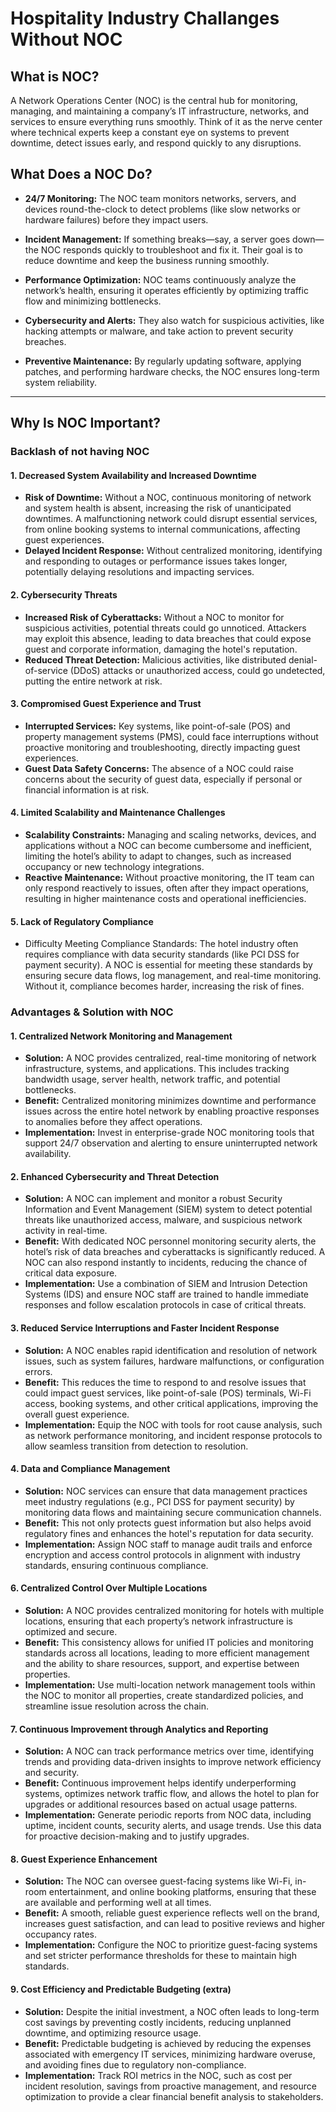 # Hospitality Industry Challanges Without NOC

## What is NOC?

A Network Operations Center (NOC) is the central hub for monitoring, managing, and maintaining a company’s IT infrastructure, networks, and services to ensure everything runs smoothly. Think of it as the nerve center where technical experts keep a constant eye on systems to prevent downtime, detect issues early, and respond quickly to any disruptions.

## What Does a NOC Do?

- **24/7 Monitoring:**
  The NOC team monitors networks, servers, and devices round-the-clock to detect problems (like slow networks or hardware failures) before they impact users.

- **Incident Management:**
  If something breaks—say, a server goes down—the NOC responds quickly to troubleshoot and fix it. Their goal is to reduce downtime and keep the business running smoothly.

- **Performance Optimization:**
  NOC teams continuously analyze the network’s health, ensuring it operates efficiently by optimizing traffic flow and minimizing bottlenecks.

- **Cybersecurity and Alerts:**
  They also watch for suspicious activities, like hacking attempts or malware, and take action to prevent security breaches.

- **Preventive Maintenance:**
  By regularly updating software, applying patches, and performing hardware checks, the NOC ensures long-term system reliability.

---

## Why Is NOC Important?

### Backlash of not having NOC

#### 1. Decreased System Availability and Increased Downtime

- **Risk of Downtime:** Without a NOC, continuous monitoring of network and system health is absent, increasing the risk of unanticipated downtimes. A malfunctioning network could disrupt essential services, from online booking systems to internal communications, affecting guest experiences.
- **Delayed Incident Response:** Without centralized monitoring, identifying and responding to outages or performance issues takes longer, potentially delaying resolutions and impacting services.

#### 2. Cybersecurity Threats

- **Increased Risk of Cyberattacks:** Without a NOC to monitor for suspicious activities, potential threats could go unnoticed. Attackers may exploit this absence, leading to data breaches that could expose guest and corporate information, damaging the hotel's reputation.
- **Reduced Threat Detection:** Malicious activities, like distributed denial-of-service (DDoS) attacks or unauthorized access, could go undetected, putting the entire network at risk.

#### 3. Compromised Guest Experience and Trust

- **Interrupted Services:** Key systems, like point-of-sale (POS) and property management systems (PMS), could face interruptions without proactive monitoring and troubleshooting, directly impacting guest experiences.
- **Guest Data Safety Concerns:** The absence of a NOC could raise concerns about the security of guest data, especially if personal or financial information is at risk.

#### 4. Limited Scalability and Maintenance Challenges

- **Scalability Constraints:** Managing and scaling networks, devices, and applications without a NOC can become cumbersome and inefficient, limiting the hotel’s ability to adapt to changes, such as increased occupancy or new technology integrations.
- **Reactive Maintenance:** Without proactive monitoring, the IT team can only respond reactively to issues, often after they impact operations, resulting in higher maintenance costs and operational inefficiencies.

#### 5. Lack of Regulatory Compliance

- Difficulty Meeting Compliance Standards: The hotel industry often requires compliance with data security standards (like PCI DSS for payment security). A NOC is essential for meeting these standards by ensuring secure data flows, log management, and real-time monitoring. Without it, compliance becomes harder, increasing the risk of fines.

### Advantages & Solution with NOC

#### 1. Centralized Network Monitoring and Management

- **Solution:** A NOC provides centralized, real-time monitoring of network infrastructure, systems, and applications. This includes tracking bandwidth usage, server health, network traffic, and potential bottlenecks.
- **Benefit:** Centralized monitoring minimizes downtime and performance issues across the entire hotel network by enabling proactive responses to anomalies before they affect operations.
- **Implementation:** Invest in enterprise-grade NOC monitoring tools that support 24/7 observation and alerting to ensure uninterrupted network availability.

#### 2. Enhanced Cybersecurity and Threat Detection

- **Solution:** A NOC can implement and monitor a robust Security Information and Event Management (SIEM) system to detect potential threats like unauthorized access, malware, and suspicious network activity in real-time.
- **Benefit:** With dedicated NOC personnel monitoring security alerts, the hotel’s risk of data breaches and cyberattacks is significantly reduced. A NOC can also respond instantly to incidents, reducing the chance of critical data exposure.
- **Implementation:** Use a combination of SIEM and Intrusion Detection Systems (IDS) and ensure NOC staff are trained to handle immediate responses and follow escalation protocols in case of critical threats.

#### 3. Reduced Service Interruptions and Faster Incident Response

- **Solution:** A NOC enables rapid identification and resolution of network issues, such as system failures, hardware malfunctions, or configuration errors.
- **Benefit:** This reduces the time to respond to and resolve issues that could impact guest services, like point-of-sale (POS) terminals, Wi-Fi access, booking systems, and other critical applications, improving the overall guest experience.
- **Implementation:** Equip the NOC with tools for root cause analysis, such as network performance monitoring, and incident response protocols to allow seamless transition from detection to resolution.

#### 4. Data and Compliance Management

- **Solution:** NOC services can ensure that data management practices meet industry regulations (e.g., PCI DSS for payment security) by monitoring data flows and maintaining secure communication channels.
- **Benefit:** This not only protects guest information but also helps avoid regulatory fines and enhances the hotel's reputation for data security.
- **Implementation:** Assign NOC staff to manage audit trails and enforce encryption and access control protocols in alignment with industry standards, ensuring continuous compliance.

#### 6. Centralized Control Over Multiple Locations

- **Solution:** A NOC provides centralized monitoring for hotels with multiple locations, ensuring that each property’s network infrastructure is optimized and secure.
- **Benefit:** This consistency allows for unified IT policies and monitoring standards across all locations, leading to more efficient management and the ability to share resources, support, and expertise between properties.
- **Implementation:** Use multi-location network management tools within the NOC to monitor all properties, create standardized policies, and streamline issue resolution across the chain.

#### 7. Continuous Improvement through Analytics and Reporting

- **Solution:** A NOC can track performance metrics over time, identifying trends and providing data-driven insights to improve network efficiency and security.
- **Benefit:** Continuous improvement helps identify underperforming systems, optimizes network traffic flow, and allows the hotel to plan for upgrades or additional resources based on actual usage patterns.
- **Implementation:** Generate periodic reports from NOC data, including uptime, incident counts, security alerts, and usage trends. Use this data for proactive decision-making and to justify upgrades.

#### 8. Guest Experience Enhancement

- **Solution:** The NOC can oversee guest-facing systems like Wi-Fi, in-room entertainment, and online booking platforms, ensuring that these are available and performing well at all times.
- **Benefit:** A smooth, reliable guest experience reflects well on the brand, increases guest satisfaction, and can lead to positive reviews and higher occupancy rates.
- **Implementation:** Configure the NOC to prioritize guest-facing systems and set stricter performance thresholds for these to maintain high standards.

#### 9. Cost Efficiency and Predictable Budgeting (extra)

- **Solution:** Despite the initial investment, a NOC often leads to long-term cost savings by preventing costly incidents, reducing unplanned downtime, and optimizing resource usage.
- **Benefit:** Predictable budgeting is achieved by reducing the expenses associated with emergency IT services, minimizing hardware overuse, and avoiding fines due to regulatory non-compliance.
- **Implementation:** Track ROI metrics in the NOC, such as cost per incident resolution, savings from proactive management, and resource optimization to provide a clear financial benefit analysis to stakeholders.
